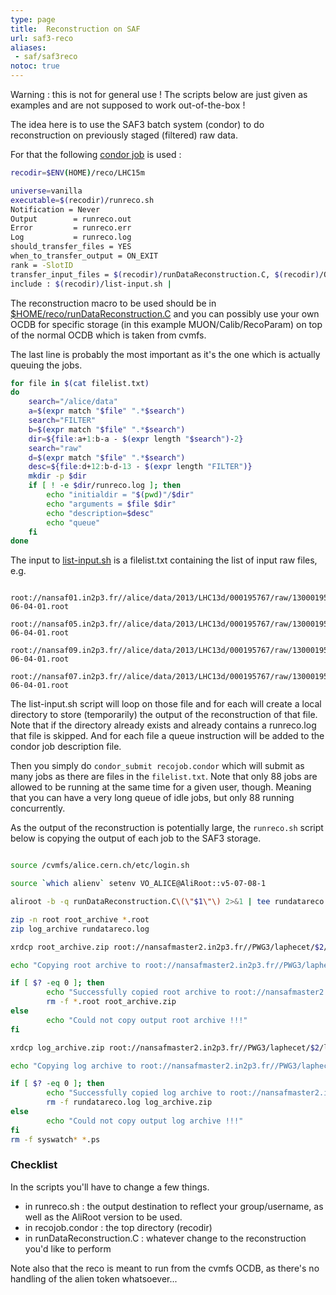 ```yaml
---
type: page
title:  Reconstruction on SAF
url: saf3-reco
aliases:
 - saf/saf3reco
notoc: true
---
```


Warning : this is not for general use ! The scripts below are just given as examples and are not supposed to work out-of-the-box !

The idea here is to use the SAF3 batch system (condor) to do reconstruction on previously staged (filtered) raw data.

For that the following [condor job](/code/saf3-reco/recojob.condor) is used :

```bash
recodir=$ENV(HOME)/reco/LHC15m

universe=vanilla
executable=$(recodir)/runreco.sh
Notification = Never
Output        = runreco.out
Error         = runreco.err
Log           = runreco.log
should_transfer_files = YES
when_to_transfer_output = ON_EXIT
rank = -SlotID
transfer_input_files = $(recodir)/runDataReconstruction.C, $(recodir)/OCDB
include : $(recodir)/list-input.sh |
```

The reconstruction macro to be used should be in [$HOME/reco/runDataReconstruction.C](/code/saf3-reco/runDataReconstruction.C) and you can possibly use your own OCDB for specific storage (in this example MUON/Calib/RecoParam) on top of the normal OCDB which is taken from cvmfs.

The last line is probably the most important as it's the one which is actually queuing the jobs.

```bash
for file in $(cat filelist.txt)
do
 	search="/alice/data"
  	a=$(expr match "$file" ".*$search")
  	search="FILTER"
  	b=$(expr match "$file" ".*$search")
  	dir=${file:a+1:b-a - $(expr length "$search")-2}
  	search="raw"
  	d=$(expr match "$file" ".*$search")
  	desc=${file:d+12:b-d-13 - $(expr length "FILTER")}
  	mkdir -p $dir
  	if [ ! -e $dir/runreco.log ]; then
  		echo "initialdir = "$(pwd)"/$dir"
  		echo "arguments = $file $dir"
    	echo "description=$desc"
  		echo "queue"
  	fi
done
```

The input to [list-input.sh](/code/saf3-reco/list-input.sh) is a filelist.txt containing the list of input raw files, e.g.

```Text
	root://nansaf01.in2p3.fr//alice/data/2013/LHC13d/000195767/raw/13000195767000.10.FILTER_RAWMUON_WITH_ALIPHYSICS_v5-06-04-01.root
	root://nansaf05.in2p3.fr//alice/data/2013/LHC13d/000195767/raw/13000195767000.11.FILTER_RAWMUON_WITH_ALIPHYSICS_v5-06-04-01.root
	root://nansaf09.in2p3.fr//alice/data/2013/LHC13d/000195767/raw/13000195767000.12.FILTER_RAWMUON_WITH_ALIPHYSICS_v5-06-04-01.root
	root://nansaf07.in2p3.fr//alice/data/2013/LHC13d/000195767/raw/13000195767000.13.FILTER_RAWMUON_WITH_ALIPHYSICS_v5-06-04-01.root
```

The list-input.sh script will loop on those file and for each will create a local directory to store (temporarily) the output of the reconstruction of that file. Note that if the directory already exists and already contains a runreco.log that file is skipped. And for each file a queue instruction will be added to the condor job description file.

Then you simply do `condor_submit recojob.condor` which will submit as many jobs as there are files in the `filelist.txt`. Note that only 88 jobs are allowed to be running at the same time for a given user, though. Meaning that you can have a very long queue of idle jobs, but only 88 running concurrently.

As the output of the reconstruction is potentially large, the `runreco.sh` script below is copying the output of each job to the SAF3 storage.

```bash

source /cvmfs/alice.cern.ch/etc/login.sh

source `which alienv` setenv VO_ALICE@AliRoot::v5-07-08-1

aliroot -b -q runDataReconstruction.C\(\"$1\"\) 2>&1 | tee rundatareco.log

zip -n root root_archive *.root
zip log_archive rundatareco.log

xrdcp root_archive.zip root://nansafmaster2.in2p3.fr//PWG3/laphecet/$2/root_archive.zip

echo "Copying root archive to root://nansafmaster2.in2p3.fr//PWG3/laphecet/$2/root_archive.zip"

if [ $? -eq 0 ]; then
		echo "Successfully copied root archive to root://nansafmaster2.in2p3.fr//PWG3/laphecet/$2/root_archive.zip"
		rm -f *.root root_archive.zip
else
		echo "Could not copy output root archive !!!"
fi

xrdcp log_archive.zip root://nansafmaster2.in2p3.fr//PWG3/laphecet/$2/log_archive.zip

echo "Copying log archive to root://nansafmaster2.in2p3.fr//PWG3/laphecet/$2/log_archive.zip"

if [ $? -eq 0 ]; then
		echo "Successfully copied log archive to root://nansafmaster2.in2p3.fr//PWG3/laphecet/$2/log_archive.zip"
		rm -f rundatareco.log log_archive.zip
else
		echo "Could not copy output log archive !!!"
fi
rm -f syswatch* *.ps
```

### Checklist

In the scripts you'll have to change a few things.

- in runreco.sh :  the output destination to reflect your group/username, as well as the AliRoot version to be used.
- in recojob.condor : the top directory (recodir)
- in runDataReconstruction.C : whatever change to the reconstruction you'd like to perform

Note also that the reco is meant to run from the cvmfs OCDB, as there's no handling of the alien token whatsoever...
